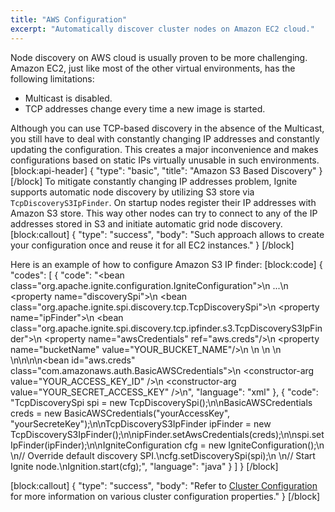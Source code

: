 ```yaml
---
title: "AWS Configuration"
excerpt: "Automatically discover cluster nodes on Amazon EC2 cloud."
---
```

Node discovery on AWS cloud is usually proven to be more challenging. Amazon EC2, just like most of the other virtual environments, has the following limitations:
* Multicast is disabled.
* TCP addresses change every time a new image is started.

Although you can use TCP-based discovery in the absence of the Multicast, you still have to deal with constantly changing IP addresses and constantly updating the configuration. This creates a major inconvenience and makes configurations based on static IPs virtually unusable in such environments.
[block:api-header]
{
  "type": "basic",
  "title": "Amazon S3 Based Discovery"
}
[/block]
To mitigate constantly changing IP addresses problem, Ignite supports automatic node discovery by utilizing S3 store via `TcpDiscoveryS3IpFinder`. On startup nodes register their IP addresses with Amazon S3 store. This way other nodes can try to connect to any of the IP addresses stored in S3 and initiate automatic grid node discovery.
[block:callout]
{
  "type": "success",
  "body": "Such approach allows to create your configuration once and reuse it for all EC2 instances."
}
[/block]


Here is an example of how to configure Amazon S3 IP finder:
[block:code]
{
  "codes": [
    {
      "code": "<bean class=\"org.apache.ignite.configuration.IgniteConfiguration\">\n  ...\n  <property name=\"discoverySpi\">\n    <bean class=\"org.apache.ignite.spi.discovery.tcp.TcpDiscoverySpi\">\n      <property name=\"ipFinder\">\n        <bean class=\"org.apache.ignite.spi.discovery.tcp.ipfinder.s3.TcpDiscoveryS3IpFinder\">\n          <property name=\"awsCredentials\" ref=\"aws.creds\"/>\n          <property name=\"bucketName\" value=\"YOUR_BUCKET_NAME\"/>\n        </bean>\n      </property>\n    </bean>\n  </property>\n</bean>\n\n<!-- AWS credentials. Provide your access key ID and secret access key. -->\n<bean id=\"aws.creds\" class=\"com.amazonaws.auth.BasicAWSCredentials\">\n  <constructor-arg value=\"YOUR_ACCESS_KEY_ID\" />\n  <constructor-arg value=\"YOUR_SECRET_ACCESS_KEY\" />\n</bean>",
      "language": "xml"
    },
    {
      "code": "TcpDiscoverySpi spi = new TcpDiscoverySpi();\n\nBasicAWSCredentials creds = new BasicAWSCredentials(\"yourAccessKey\", \"yourSecreteKey\");\n\nTcpDiscoveryS3IpFinder ipFinder = new TcpDiscoveryS3IpFinder();\n\nipFinder.setAwsCredentials(creds);\n\nspi.setIpFinder(ipFinder);\n\nIgniteConfiguration cfg = new IgniteConfiguration();\n \n// Override default discovery SPI.\ncfg.setDiscoverySpi(spi);\n \n// Start Ignite node.\nIgnition.start(cfg);",
      "language": "java"
    }
  ]
}
[/block]

[block:callout]
{
  "type": "success",
  "body": "Refer to [Cluster Configuration](doc:cluster-config) for more information on various cluster configuration properties."
}
[/block]